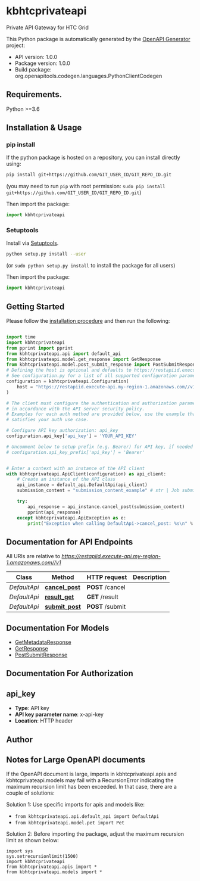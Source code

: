 # kbhtcprivateapi
Private API Gateway for HTC Grid

This Python package is automatically generated by the [OpenAPI Generator](https://openapi-generator.tech) project:

- API version: 1.0.0
- Package version: 1.0.0
- Build package: org.openapitools.codegen.languages.PythonClientCodegen

## Requirements.

Python >=3.6

## Installation & Usage
### pip install

If the python package is hosted on a repository, you can install directly using:

```sh
pip install git+https://github.com/GIT_USER_ID/GIT_REPO_ID.git
```
(you may need to run `pip` with root permission: `sudo pip install git+https://github.com/GIT_USER_ID/GIT_REPO_ID.git`)

Then import the package:
```python
import kbhtcprivateapi
```

### Setuptools

Install via [Setuptools](http://pypi.python.org/pypi/setuptools).

```sh
python setup.py install --user
```
(or `sudo python setup.py install` to install the package for all users)

Then import the package:
```python
import kbhtcprivateapi
```

## Getting Started

Please follow the [installation procedure](#installation--usage) and then run the following:

```python

import time
import kbhtcprivateapi
from pprint import pprint
from kbhtcprivateapi.api import default_api
from kbhtcprivateapi.model.get_response import GetResponse
from kbhtcprivateapi.model.post_submit_response import PostSubmitResponse
# Defining the host is optional and defaults to https://restapiid.execute-api.my-region-1.amazonaws.com//v1
# See configuration.py for a list of all supported configuration parameters.
configuration = kbhtcprivateapi.Configuration(
    host = "https://restapiid.execute-api.my-region-1.amazonaws.com//v1"
)

# The client must configure the authentication and authorization parameters
# in accordance with the API server security policy.
# Examples for each auth method are provided below, use the example that
# satisfies your auth use case.

# Configure API key authorization: api_key
configuration.api_key['api_key'] = 'YOUR_API_KEY'

# Uncomment below to setup prefix (e.g. Bearer) for API key, if needed
# configuration.api_key_prefix['api_key'] = 'Bearer'


# Enter a context with an instance of the API client
with kbhtcprivateapi.ApiClient(configuration) as api_client:
    # Create an instance of the API class
    api_instance = default_api.DefaultApi(api_client)
    submission_content = "submission_content_example" # str | Job submission to the grid

    try:
        api_response = api_instance.cancel_post(submission_content)
        pprint(api_response)
    except kbhtcprivateapi.ApiException as e:
        print("Exception when calling DefaultApi->cancel_post: %s\n" % e)
```

## Documentation for API Endpoints

All URIs are relative to *https://restapiid.execute-api.my-region-1.amazonaws.com//v1*

Class | Method | HTTP request | Description
------------ | ------------- | ------------- | -------------
*DefaultApi* | [**cancel_post**](docs/DefaultApi.md#cancel_post) | **POST** /cancel | 
*DefaultApi* | [**result_get**](docs/DefaultApi.md#result_get) | **GET** /result | 
*DefaultApi* | [**submit_post**](docs/DefaultApi.md#submit_post) | **POST** /submit | 


## Documentation For Models

 - [GetMetadataResponse](docs/GetMetadataResponse.md)
 - [GetResponse](docs/GetResponse.md)
 - [PostSubmitResponse](docs/PostSubmitResponse.md)


## Documentation For Authorization


## api_key

- **Type**: API key
- **API key parameter name**: x-api-key
- **Location**: HTTP header


## Author




## Notes for Large OpenAPI documents
If the OpenAPI document is large, imports in kbhtcprivateapi.apis and kbhtcprivateapi.models may fail with a
RecursionError indicating the maximum recursion limit has been exceeded. In that case, there are a couple of solutions:

Solution 1:
Use specific imports for apis and models like:
- `from kbhtcprivateapi.api.default_api import DefaultApi`
- `from kbhtcprivateapi.model.pet import Pet`

Solution 2:
Before importing the package, adjust the maximum recursion limit as shown below:
```
import sys
sys.setrecursionlimit(1500)
import kbhtcprivateapi
from kbhtcprivateapi.apis import *
from kbhtcprivateapi.models import *
```

